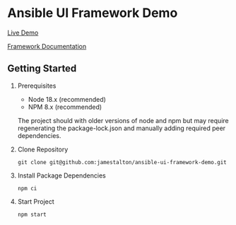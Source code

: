 # Ansible UI Framework Demo

[Live Demo](jamestalton.github.io/ansible-ui-framework-demo/)

[Framework Documentation](https://github.com/ansible/ansible-ui/wiki/Ansible-UI-Framework)

## Getting Started

1. Prerequisites

   - Node 18.x (recommended)
   - NPM 8.x (recommended)

    The project should with older versions of node and npm but may require regenerating the package-lock.json and manually adding required peer dependencies.

2. Clone Repository
  
    ```
    git clone git@github.com:jamestalton/ansible-ui-framework-demo.git
    ```

3. Install Package Dependencies

    ```
    npm ci
    ```

4. Start Project

    ```
    npm start
    ```
